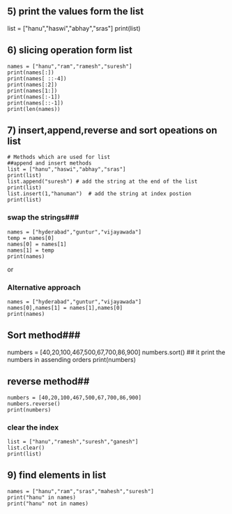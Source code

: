 ## 5) print the values form the list
list = ["hanu","haswi","abhay","sras"]
print(list)
## 6) slicing operation form list
```
names = ["hanu","ram","ramesh","suresh"]
print(names[:])
print(names[ ::-4])
print(names[:2])
print(names[1:])
print(names[:-1])
print(names[::-1])
print(len(names))
```

## 7) insert,append,reverse and sort opeations on list
```
# Methods which are used for list
##append and insert methods
list = ["hanu","haswi","abhay","sras"]
print(list)
list.append("suresh") # add the string at the end of the list
print(list)
list.insert(1,"hanuman")  # add the string at index postion
print(list)
```

### swap the strings###
```
names = ["hyderabad","guntur","vijayawada"]
temp = names[0]
names[0] = names[1]
names[1] = temp
print(names)
```
or
### Alternative approach
```
names = ["hyderabad","guntur","vijayawada"]
names[0],names[1] = names[1],names[0]
print(names)
```

## Sort method###
numbers = [40,20,100,467,500,67,700,86,900]
numbers.sort()  ## it print the numbers in assending orders
print(numbers)

## reverse method##
```
numbers = [40,20,100,467,500,67,700,86,900]
numbers.reverse()
print(numbers)
```

### clear the index
```
list = ["hanu","ramesh","suresh","ganesh"]
list.clear()
print(list)

```
## 9) find elements in list
```
names = ["hanu","ram","sras","mahesh","suresh"]
print("hanu" in names)
print("hanu" not in names)
```